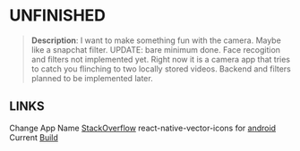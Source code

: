 # UNFINISHED

>**Description**: I want to make something fun with the camera. Maybe like a snapchat filter.
UPDATE: bare minimum done. Face recogition and filters not implemented yet. Right now it is a camera app that tries to catch you flinching to two locally stored videos. Backend and filters planned to be implemented later.

## LINKS
Change App Name [StackOverflow](https://stackoverflow.com/questions/34794679/change-app-name-in-react-native)
react-native-vector-icons for [android](https://github.com/oblador/react-native-vector-icons/blob/master/README.md#android-setup)
Current [Build](https://drive.google.com/drive/folders/1HOV4TXsEq9Ghcs-i6hrB-IGjZOAKqpNf?usp=sharing)
